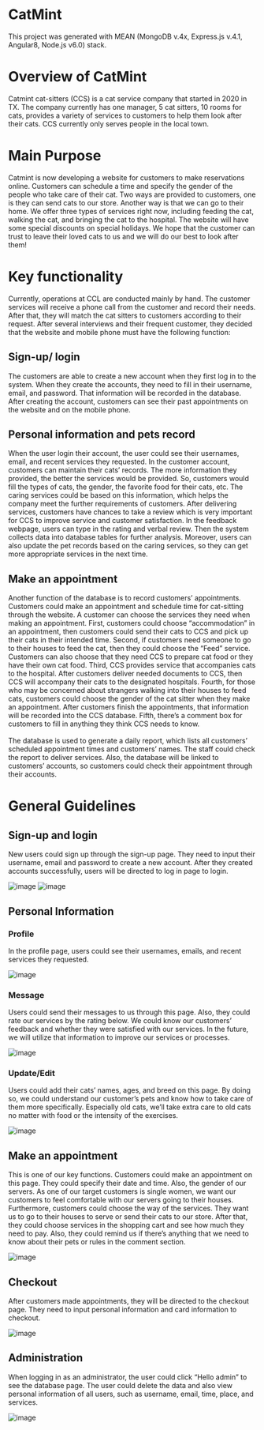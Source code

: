 <h1> CatMint </h1>
This project was generated with MEAN (MongoDB v.4x, Express.js v.4.1, Angular8, Node.js v6.0) stack.

<h1> Overview of CatMint </h1>
Catmint cat-sitters (CCS) is a cat service company that started in 2020 in TX. The company currently has one manager, 5 cat sitters, 10 rooms for cats, provides a variety of services to customers to help them look after their cats. CCS currently only serves people in the local town. 

<h1>Main Purpose</h1>
Catmint is now developing a website for customers to make reservations online. Customers can schedule a time and specify the gender of the people who take care of their cat. Two ways are provided to customers, one is they can send cats to our store. Another way is that we can go to their home. We offer three types of services right now, including feeding the cat, walking the cat, and bringing the cat to the hospital. The website will have some special discounts on special holidays. We hope that the customer can trust to leave their loved cats to us and we will do our best to look after them!

<h1>Key functionality</h1>
Currently, operations at CCL are conducted mainly by hand. The customer services will receive a phone call from the customer and record their needs. After that, they will match the cat sitters to customers according to their request. After several interviews and their frequent customer, they decided that the website and mobile phone must have the following function:

<h2>Sign-up/ login</h2>
The customers are able to create a new account when they first log in to the system. When they create the accounts, they need to fill in their username, email, and password. That information will be recorded in the database. After creating the account, customers can see their past appointments on the website and on the mobile phone.

<h2>Personal information and pets record</h2>
When the user login their account, the user could see their usernames, email, and recent services they requested. In the customer account, customers can maintain their cats’ records. The more information they provided, the better the services would be provided. So, customers would fill the types of cats, the gender, the favorite food for their cats, etc. The caring services could be based on this information, which helps the company meet the further requirements of customers. After delivering services, customers have chances to take a review which is very important for CCS to improve service and customer satisfaction. In the feedback webpage, users can type in the rating and verbal review. Then the system collects data into database tables for further analysis. Moreover, users can also update the pet records based on the caring services, so they can get more appropriate services in the next time.

<h2>Make an appointment</h2>
Another function of the database is to record customers’ appointments. Customers could make an appointment and schedule time for cat-sitting through the website. A customer can choose the services they need when making an appointment.
First, customers could choose “accommodation” in an appointment, then customers could send their cats to CCS and pick up their cats in their intended time. Second, if customers need someone to go to their houses to feed the cat, then they could choose the “Feed” service. Customers can also choose that they need CCS to prepare cat food or they have their own cat food. Third, CCS provides service that accompanies cats to the hospital. After customers deliver needed documents to CCS, then CCS will accompany their cats to the designated hospitals. Fourth, for those who may be concerned about strangers walking into their houses to feed cats, customers could choose the gender of the cat sitter when they make an appointment. After customers finish the appointments, that information will be recorded into the CCS database. Fifth, there’s a comment box for customers to fill in anything they think CCS needs to know.
<br>
<br>
The database is used to generate a daily report, which lists all customers’ scheduled appointment times and customers’ names. The staff could check the report to deliver services. Also, the database will be linked to customers’ accounts, so customers could check their appointment through their accounts.

<h1>General Guidelines</h1>
<h2>Sign-up and login</h2>
New users could sign up through the sign-up page. They need to input their username, email and password to create a new account. After they created accounts successfully, users will be directed to log in page to login. <br>

![image](img/signup.png)
![image](img/login.png)
<br>

<h2>Personal Information</h2>
<h3>Profile</h3>
In the profile page, users could see their usernames, emails, and recent services they requested.<br>

![image](img/profile.png)

<h3>Message</h3>
Users could send their messages to us through this page. Also, they could rate our services by the rating below. We could know our customers’ feedback and whether they were satisfied with our services. In the future, we will utilize that information to improve our services or processes.<br>

![image](img/message.png)

<h3>Update/Edit</h3>
Users could add their cats’ names, ages, and breed on this page. By doing so, we could understand our customer’s pets and know how to take care of them more specifically. Especially old cats, we’ll take extra care to old cats no matter with food or the intensity of the exercises. <br>

![image](img/update.png)

<h2>Make an appointment</h2>
This is one of our key functions. Customers could make an appointment on this page. They could specify their date and time. Also, the gender of our servers. As one of our target customers is single women, we want our customers to feel comfortable with our servers going to their houses. Furthermore, customers could choose the way of the services. They want us to go to their houses to serve or send their cats to our store. After that, they could choose services in the shopping cart and see how much they need to pay. Also, they could remind us if there’s anything that we need to know about their pets or rules in the comment section. <br>

![image](img/appointment.png)

<h2>Checkout</h2>
After customers made appointments, they will be directed to the checkout page. They need to input personal information and card information to checkout. <br>

![image](img/checkout.png)

<h2>Administration</h2>
When logging in as an administrator, the user could click “Hello admin” to see the database page. The user could delete the data and also view personal information of all users, such as username, email, time, place, and services. <br>

![image](img/admin.png)




  
